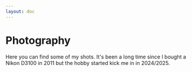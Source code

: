 ```yaml
---
layout: doc
---
```


# Photography

Here you can find some of my shots. It's been a long time since I bought a Nikon D3100 in 2011 but the hobby started kick me in in 2024/2025.

<AllPhotosGallery />

<!-- <div v-for="article in photography" :key="article.path">
  <h2><a :href="`${constants.baseUrl}${article.path}`" v-html="article.titleHtml"></a></h2>
  <div v-html="article.excerptHtml"></div>
  <p style="text-align: right"><a :href="`${constants.baseUrl}${article.path}`">Read more</a></p>
  <strong>{{ article.author }}</strong> ({{ transformDate(article.updated) }})
</div> -->

<script setup>
import data from '../../data.json'
import constants from '../../.vitepress/constants.js'

// sort photography
const photography = (data['photography'] || []).sort(
  (a, b) => new Date(b.updated) - new Date(a.updated)
)

const transformDate = (date) =>
  new Date(date).toLocaleDateString('en-US', {
    year: 'numeric',
    month: 'long',
    day: 'numeric'
  })
</script>

